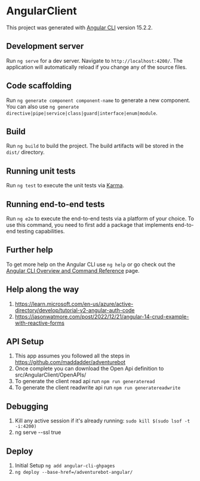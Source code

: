 # AngularClient

This project was generated with [Angular CLI](https://github.com/angular/angular-cli) version 15.2.2.

## Development server

Run `ng serve` for a dev server. Navigate to `http://localhost:4200/`. The application will automatically reload if you change any of the source files.

## Code scaffolding

Run `ng generate component component-name` to generate a new component. You can also use `ng generate directive|pipe|service|class|guard|interface|enum|module`.

## Build

Run `ng build` to build the project. The build artifacts will be stored in the `dist/` directory.

## Running unit tests

Run `ng test` to execute the unit tests via [Karma](https://karma-runner.github.io).

## Running end-to-end tests

Run `ng e2e` to execute the end-to-end tests via a platform of your choice. To use this command, you need to first add a package that implements end-to-end testing capabilities.

## Further help

To get more help on the Angular CLI use `ng help` or go check out the [Angular CLI Overview and Command Reference](https://angular.io/cli) page.


## Help along the way

1. https://learn.microsoft.com/en-us/azure/active-directory/develop/tutorial-v2-angular-auth-code
2. https://jasonwatmore.com/post/2022/12/21/angular-14-crud-example-with-reactive-forms

## API Setup
1. This app assumes you followed all the steps in https://github.com/maddadder/adventurebot
2. Once complete you can download the Open Api definition to src/AngularClient/OpenAPIs/
3. To generate the client read api run `npm run generateread`
3. To generate the client readwrite api run `npm run generatereadwrite`

## Debugging

1. Kill any active session if it's already running: `sudo kill $(sudo lsof -t -i:4200)`
2. ng serve --ssl true

## Deploy

1. Initial Setup `ng add angular-cli-ghpages`
2. `ng deploy --base-href=/adventurebot-angular/`